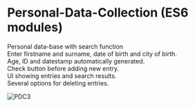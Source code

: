 # Personal-Data-Collection (ES6 modules)
Personal data-base with search function<br>
Enter firstname and surname, date of birth and city of birth.<br>
Age, ID and datestamp automatically generated.<br>
Check button before adding new entry.<br>
UI showing entries and search results.<br>
Several options for deleting entries.<p> 
  
![PDC3](https://user-images.githubusercontent.com/38325801/95455626-75107f00-096e-11eb-982c-7551915b59e2.png)

